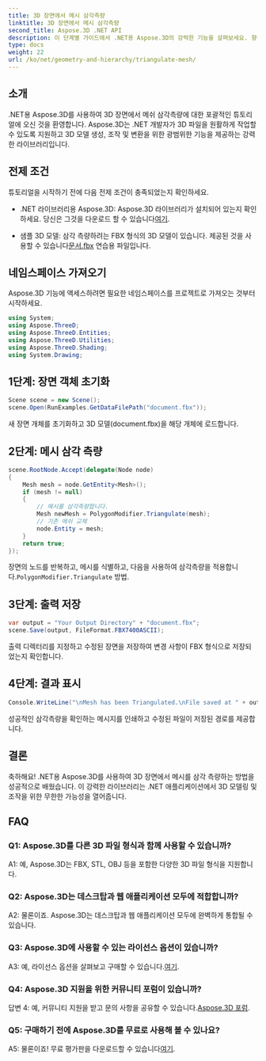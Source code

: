 ```yaml
---
title: 3D 장면에서 메시 삼각측량
linktitle: 3D 장면에서 메시 삼각측량
second_title: Aspose.3D .NET API
description: 이 단계별 가이드에서 .NET용 Aspose.3D의 강력한 기능을 살펴보세요. 향상된 모델링을 위해 3D 메시를 손쉽게 삼각측량하는 방법을 알아보세요.
type: docs
weight: 22
url: /ko/net/geometry-and-hierarchy/triangulate-mesh/
---
```

## 소개

.NET용 Aspose.3D를 사용하여 3D 장면에서 메쉬 삼각측량에 대한 포괄적인 튜토리얼에 오신 것을 환영합니다. Aspose.3D는 .NET 개발자가 3D 파일을 원활하게 작업할 수 있도록 지원하고 3D 모델 생성, 조작 및 변환을 위한 광범위한 기능을 제공하는 강력한 라이브러리입니다.

## 전제 조건

튜토리얼을 시작하기 전에 다음 전제 조건이 충족되었는지 확인하세요.

- .NET 라이브러리용 Aspose.3D: Aspose.3D 라이브러리가 설치되어 있는지 확인하세요. 당신은 그것을 다운로드 할 수 있습니다[여기](https://releases.aspose.com/3d/net/).

- 샘플 3D 모델: 삼각 측량하려는 FBX 형식의 3D 모델이 있습니다. 제공된 것을 사용할 수 있습니다[문서.fbx](https://reference.aspose.com/3d/net/) 연습용 파일입니다.

## 네임스페이스 가져오기

Aspose.3D 기능에 액세스하려면 필요한 네임스페이스를 프로젝트로 가져오는 것부터 시작하세요.

```csharp
using System;
using Aspose.ThreeD;
using Aspose.ThreeD.Entities;
using Aspose.ThreeD.Utilities;
using Aspose.ThreeD.Shading;
using System.Drawing;
```

## 1단계: 장면 객체 초기화

```csharp
Scene scene = new Scene();
scene.Open(RunExamples.GetDataFilePath("document.fbx"));
```

새 장면 개체를 초기화하고 3D 모델(document.fbx)을 해당 개체에 로드합니다.

## 2단계: 메시 삼각 측량

```csharp
scene.RootNode.Accept(delegate(Node node)
{
    Mesh mesh = node.GetEntity<Mesh>();
    if (mesh != null)
    {
        // 메시를 삼각측량합니다.
        Mesh newMesh = PolygonModifier.Triangulate(mesh);
        // 기존 메쉬 교체
        node.Entity = mesh;
    }
    return true;
});
```

 장면의 노드를 반복하고, 메시를 식별하고, 다음을 사용하여 삼각측량을 적용합니다.`PolygonModifier.Triangulate` 방법.

## 3단계: 출력 저장

```csharp
var output = "Your Output Directory" + "document.fbx";
scene.Save(output, FileFormat.FBX7400ASCII);
```

출력 디렉터리를 지정하고 수정된 장면을 저장하여 변경 사항이 FBX 형식으로 저장되었는지 확인합니다.

## 4단계: 결과 표시

```csharp
Console.WriteLine("\nMesh has been Triangulated.\nFile saved at " + output);
```

성공적인 삼각측량을 확인하는 메시지를 인쇄하고 수정된 파일이 저장된 경로를 제공합니다.

## 결론

축하해요! .NET용 Aspose.3D를 사용하여 3D 장면에서 메시를 삼각 측량하는 방법을 성공적으로 배웠습니다. 이 강력한 라이브러리는 .NET 애플리케이션에서 3D 모델링 및 조작을 위한 무한한 가능성을 열어줍니다.

## FAQ

### Q1: Aspose.3D를 다른 3D 파일 형식과 함께 사용할 수 있습니까?

A1: 예, Aspose.3D는 FBX, STL, OBJ 등을 포함한 다양한 3D 파일 형식을 지원합니다.

### Q2: Aspose.3D는 데스크탑과 웹 애플리케이션 모두에 적합합니까?

A2: 물론이죠. Aspose.3D는 데스크탑과 웹 애플리케이션 모두에 완벽하게 통합될 수 있습니다.

### Q3: Aspose.3D에 사용할 수 있는 라이선스 옵션이 있습니까?

 A3: 예, 라이선스 옵션을 살펴보고 구매할 수 있습니다.[여기](https://purchase.aspose.com/buy).

### Q4: Aspose.3D 지원을 위한 커뮤니티 포럼이 있습니까?

 답변 4: 예, 커뮤니티 지원을 받고 문의 사항을 공유할 수 있습니다.[Aspose.3D 포럼](https://forum.aspose.com/c/3d/18).

### Q5: 구매하기 전에 Aspose.3D를 무료로 사용해 볼 수 있나요?

 A5: 물론이죠! 무료 평가판을 다운로드할 수 있습니다[여기](https://releases.aspose.com/).
